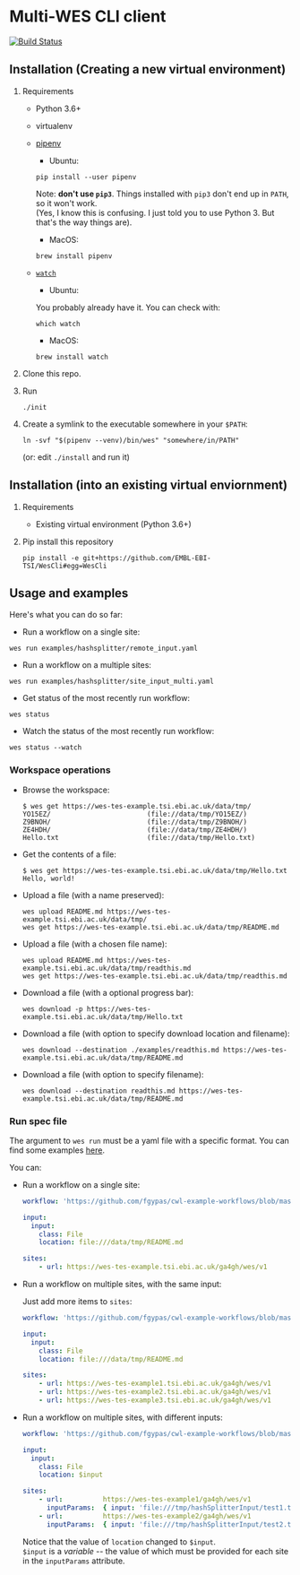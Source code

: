# Multi-WES CLI client

[![Build Status](https://travis-ci.com/EMBL-EBI-TSI/WesCli.svg?token=u11Aix2T7c5M2Hxs5pyA&branch=master)](https://travis-ci.com/EMBL-EBI-TSI/WesCli)


## Installation (Creating a new virtual environment)

1. Requirements

    * Python 3.6+
    * virtualenv
    * [pipenv](http://pipenv.org/)
        * Ubuntu:
        ```
        pip install --user pipenv
        ```

        Note: **don't use `pip3`**. Things installed with `pip3` don't end up in `PATH`, so it won't work.  
        (Yes, I know this is confusing. I just told you to use Python 3. But that's the way things are).

        * MacOS:
        ```
		brew install pipenv
        ```

    * [`watch`](https://en.wikipedia.org/wiki/Watch_(Unix))

        * Ubuntu:

        You probably already have it. You can check with:
        ```
        which watch
        ```

        * MacOS:
        ```
        brew install watch
        ```

2. Clone this repo.

3. Run
    ```
    ./init
    ```

4. Create a symlink to the executable somewhere in your `$PATH`:
    ```
    ln -svf "$(pipenv --venv)/bin/wes" "somewhere/in/PATH"
    ```
    (or: edit `./install` and run it)

## Installation (into an existing virtual enviornment)

1. Requirements 

    * Existing virtual environment (Python 3.6+)

2. Pip install this repository
    ```
    pip install -e git+https://github.com/EMBL-EBI-TSI/WesCli#egg=WesCli
    ```
    
## Usage and examples

Here's what you can do so far:

* Run a workflow on a single site:
```
wes run examples/hashsplitter/remote_input.yaml
```

* Run a workflow on a multiple sites:
```
wes run examples/hashsplitter/site_input_multi.yaml
```

* Get status of the most recently run workflow:
```
wes status
```

* Watch the status of the most recently run workflow:
```
wes status --watch
```

### Workspace operations

* Browse the workspace:

    ```
    $ wes get https://wes-tes-example.tsi.ebi.ac.uk/data/tmp/
    YO15EZ/                        (file://data/tmp/YO15EZ/)
    Z9BNOH/                        (file://data/tmp/Z9BNOH/)
    ZE4HDH/                        (file://data/tmp/ZE4HDH/)
    Hello.txt                      (file://data/tmp/Hello.txt)
    ```

* Get the contents of a file:
    ```
    $ wes get https://wes-tes-example.tsi.ebi.ac.uk/data/tmp/Hello.txt
    Hello, world!
    ```
* Upload a file (with a name preserved):
    ```
    wes upload README.md https://wes-tes-example.tsi.ebi.ac.uk/data/tmp/
    wes get https://wes-tes-example.tsi.ebi.ac.uk/data/tmp/README.md
    ```
* Upload a file (with a chosen file name):
    ```
    wes upload README.md https://wes-tes-example.tsi.ebi.ac.uk/data/tmp/readthis.md
    wes get https://wes-tes-example.tsi.ebi.ac.uk/data/tmp/readthis.md
    ```
* Download a file (with a optional progress bar):
    ```
    wes download -p https://wes-tes-example.tsi.ebi.ac.uk/data/tmp/Hello.txt
    ```
* Download a file (with option to specify download location and filename):
    ```
    wes download --destination ./examples/readthis.md https://wes-tes-example.tsi.ebi.ac.uk/data/tmp/README.md
    ```
* Download a file (with option to specify filename):
    ```
    wes download --destination readthis.md https://wes-tes-example.tsi.ebi.ac.uk/data/tmp/README.md
    ```
    
### Run spec file

The argument to `wes run` must be a yaml file with a specific format. You can find some examples [here](examples/).

You can:

* Run a workflow on a single site:

    ```yaml
    workflow: 'https://github.com/fgypas/cwl-example-workflows/blob/master/hashsplitter-workflow.cwl'

    input:
      input:
        class: File
        location: file:///data/tmp/README.md

    sites:
        - url: https://wes-tes-example.tsi.ebi.ac.uk/ga4gh/wes/v1
    ```

* Run a workflow on multiple sites, with the same input:

    Just add more items to `sites`:

    ```yaml
    workflow: 'https://github.com/fgypas/cwl-example-workflows/blob/master/hashsplitter-workflow.cwl'

    input:
      input:
        class: File
        location: file:///data/tmp/README.md

    sites:
        - url: https://wes-tes-example1.tsi.ebi.ac.uk/ga4gh/wes/v1
        - url: https://wes-tes-example2.tsi.ebi.ac.uk/ga4gh/wes/v1
        - url: https://wes-tes-example3.tsi.ebi.ac.uk/ga4gh/wes/v1
    ```

* Run a workflow on multiple sites, with different inputs:

    ```yaml
    workflow: 'https://github.com/fgypas/cwl-example-workflows/blob/master/hashsplitter-workflow.cwl'

    input:
      input:
        class: File
        location: $input

    sites:
        - url:          https://wes-tes-example1/ga4gh/wes/v1
          inputParams:  { input: 'file:///tmp/hashSplitterInput/test1.txt' }
        - url:          https://wes-tes-example2/ga4gh/wes/v1
          inputParams:  { input: 'file:///tmp/hashSplitterInput/test2.txt' }
    ```

    Notice that the value of `location` changed to `$input`.  
    `$input` is a _variable_ -- the value of which must be provided for each site in the `inputParams` attribute.
